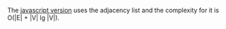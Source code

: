 
The [javascript version](js) uses the adjacency list and the complexity for it is O(|E| + |V| lg |V|).
